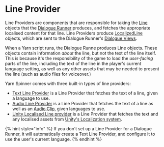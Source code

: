 # Line Provider

Line Providers are components that are responsible for taking the [Line](../../../api/csharp/yarn/line/) objects that the [Dialogue Runner](../dialogue-runner.md) produces, and fetches the appropriate localised content for that line. Line Providers produce [LocalizedLine](../../../api/csharp/yarn.unity/localizedline/README.md) objects, which are sent to the Dialogue Runner's [Dialogue Views](../dialogue-view/README.md).

When a Yarn script runs, the Dialogue Runne produces Line objects. These objects contain information _about_ the line, but not the text of the line itself. This is because it's the responsibility of the game to load the _user-facing_ parts of the line, including the text of the line in the player's current language setting, as well as any other assets that may be needed to present the line (such as audio files for voiceover.)

Yarn Spinner comes with three built-in types of line providers:

* [Text Line Provider](text-line-provider.md) is a Line Provider that fetches the text of a line, given a language to use.
* [Audio Line Provider](audio-line-provider.md) is a Line Provider that fetches the text of a line as well as an [Audio Clip](https://docs.unity3d.com/ScriptReference/AudioClip.html), given languages to use.
* [Unity Localised Line provider](unity-localised-line-provider.md) is a Line Provider that fetches the text and any localised assets from [Unity's Localization system](../../assets-and-localization/unity-localization.md).

{% hint style="info" %}
If you don't set up a Line Provider for a Dialogue Runner, it will automatically create a Text Line Provider, and configure it to use the user's current language.
{% endhint %}
